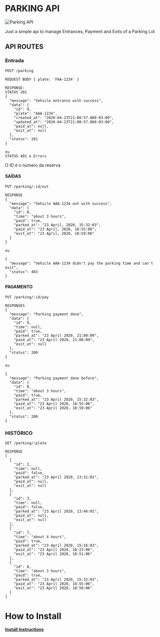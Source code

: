 # PARKING API

![Parking API](https://github.com/jorgedjr21/parking-api/workflows/Parking%20API/badge.svg?branch=master)

Just a simple api to manage Entrances, Payment and Exits of a Parking Lot

## API ROUTES

### Entrada
```
POST /parking

REQUEST BODY { plate: 'FAA-1234' }

RESPONSE: 
STATUS 201
{
  "message": "Vehicle entrance with success",
  "data": {
    "id": 9,
    "plate": "AAA-1234",
    "created_at": "2020-04-23T21:00:57.060-03:00",
    "updated_at": "2020-04-23T21:00:57.060-03:00",
    "paid_at": null,
    "exit_at": null
  },
  "status": 201
}

ou
STATUS 401 e Errors
```

O ID é o número da reserva

#### SAÍDAS
```
PUT /parking/:id/out

RESPONSE
{
  "message": "Vehicle AAA-1234 out with success",
  "data": {
    "id": 8,
    "time": "about 3 hours",
    "paid": true,
    "parked_at": "23 April, 2020, 15:32:03",
    "paid_at": "23 April, 2020, 18:55:06",
    "exit_at": "23 April, 2020, 18:59:06"
  }
}

ou

{
  "message": "Vehicle AAA-1234 didn't pay the parking time and can't exit",
  "status": 403
}
```

#### PAGAMENTO

```
PUT /parking/:id/pay

RESPONSES
{
  "message": "Parking payment done",
  "data": {
    "id": 9,
    "time": null,
    "paid": true,
    "parked_at": "23 April 2020, 21:00:09",
    "paid_at": "23 April 2020, 21:08:09",
    "exit_at": null
  },
  "status": 200
}

ou

{
  "message": "Parking payment done before",
  "data": {
    "id": 8,
    "time": "about 3 hours",
    "paid": true,
    "parked_at": "23 April 2020, 15:32:03",
    "paid_at": "23 April 2020, 18:55:06",
    "exit_at": "23 April 2020, 18:59:06"
  },
  "status": 200
}
```

### HISTÓRICO

```
GET /parking/:plate

RESPONSE
[
  {
    "id": 2,
    "time": null,
    "paid": false,
    "parked_at": "23 April 2020, 13:31:01",
    "paid_at": null,
    "exit_at": null
  },
  {
    "id": 3,
    "time": null,
    "paid": false,
    "parked_at": "23 April 2020, 13:46:01",
    "paid_at": null,
    "exit_at": null
  },
  {
    "id": 7,
    "time": "about 4 hours",
    "paid": true,
    "parked_at": "23 April 2020, 15:16:03",
    "paid_at": "23 April 2020, 18:23:06",
    "exit_at": "23 April 2020, 18:51:06"
  },
  {
    "id": 8,
    "time": "about 3 hours",
    "paid": true,
    "parked_at": "23 April 2020, 15:32:03",
    "paid_at": "23 April 2020, 18:55:06",
    "exit_at": "23 April 2020, 18:59:06"
  }
]
```

# How to Install

**[Install Instructions](https://github.com/jorgedjr21/parking-api/blob/master/INSTALL.md)**
